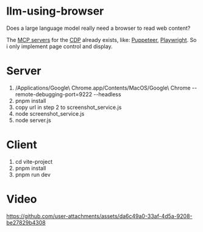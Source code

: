 # llm-using-browser
Does a large language model really need a browser to read web content?

The [MCP servers](https://github.com/modelcontextprotocol/servers) for the [CDP](https://chromedevtools.github.io/devtools-protocol/) already exists, like: [Puppeteer](https://github.com/modelcontextprotocol/servers/tree/main/src/puppeteer), [Playwright](https://github.com/executeautomation/mcp-playwright). So i only implement page control and display.

# Server

1. /Applications/Google\ Chrome.app/Contents/MacOS/Google\ Chrome --remote-debugging-port=9222 --headless
2. pnpm install
3. copy url in step 2 to screenshot_service.js
4. node screenshot_service.js
5. node server.js

# Client
1. cd vite-project
2. pnpm install
3. pnpm run dev

# Video
https://github.com/user-attachments/assets/da6c49a0-33af-4d5a-9208-be27829b4308

